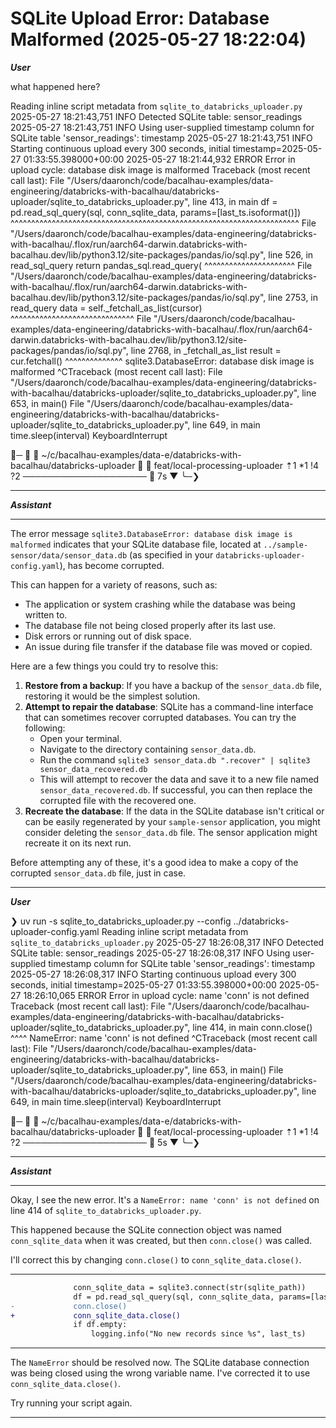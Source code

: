 <!-- Generated by SpecStory -->

# SQLite Upload Error: Database Malformed (2025-05-27 18:22:04)

_**User**_

what happened here? 

Reading inline script metadata from `sqlite_to_databricks_uploader.py`
2025-05-27 18:21:43,751 INFO Detected SQLite table: sensor_readings
2025-05-27 18:21:43,751 INFO Using user-supplied timestamp column for SQLite table 'sensor_readings': timestamp
2025-05-27 18:21:43,751 INFO Starting continuous upload every 300 seconds, initial timestamp=2025-05-27 01:33:55.398000+00:00
2025-05-27 18:21:44,932 ERROR Error in upload cycle: database disk image is malformed
Traceback (most recent call last):
  File "/Users/daaronch/code/bacalhau-examples/data-engineering/databricks-with-bacalhau/databricks-uploader/sqlite_to_databricks_uploader.py", line 413, in main
    df = pd.read_sql_query(sql, conn_sqlite_data, params=[last_ts.isoformat()])
         ^^^^^^^^^^^^^^^^^^^^^^^^^^^^^^^^^^^^^^^^^^^^^^^^^^^^^^^^^^^^^^^^^^^^^^
  File "/Users/daaronch/code/bacalhau-examples/data-engineering/databricks-with-bacalhau/.flox/run/aarch64-darwin.databricks-with-bacalhau.dev/lib/python3.12/site-packages/pandas/io/sql.py", line 526, in read_sql_query
    return pandas_sql.read_query(
           ^^^^^^^^^^^^^^^^^^^^^^
  File "/Users/daaronch/code/bacalhau-examples/data-engineering/databricks-with-bacalhau/.flox/run/aarch64-darwin.databricks-with-bacalhau.dev/lib/python3.12/site-packages/pandas/io/sql.py", line 2753, in read_query
    data = self._fetchall_as_list(cursor)
           ^^^^^^^^^^^^^^^^^^^^^^^^^^^^^^
  File "/Users/daaronch/code/bacalhau-examples/data-engineering/databricks-with-bacalhau/.flox/run/aarch64-darwin.databricks-with-bacalhau.dev/lib/python3.12/site-packages/pandas/io/sql.py", line 2768, in _fetchall_as_list
    result = cur.fetchall()
             ^^^^^^^^^^^^^^
sqlite3.DatabaseError: database disk image is malformed
^CTraceback (most recent call last):
  File "/Users/daaronch/code/bacalhau-examples/data-engineering/databricks-with-bacalhau/databricks-uploader/sqlite_to_databricks_uploader.py", line 653, in <module>
    main()
  File "/Users/daaronch/code/bacalhau-examples/data-engineering/databricks-with-bacalhau/databricks-uploader/sqlite_to_databricks_uploader.py", line 649, in main
    time.sleep(interval)
KeyboardInterrupt

╭─   ~/c/bacalhau-examples/data-e/databricks-with-bacalhau/databricks-uploader   feat/local-processing-uploader ⇡1 *1 !4 ?2 ────────────────────  7s ▼
╰─❯

---

_**Assistant**_



---

The error message `sqlite3.DatabaseError: database disk image is malformed` indicates that your SQLite database file, located at `../sample-sensor/data/sensor_data.db` (as specified in your `databricks-uploader-config.yaml`), has become corrupted.

This can happen for a variety of reasons, such as:
*   The application or system crashing while the database was being written to.
*   The database file not being closed properly after its last use.
*   Disk errors or running out of disk space.
*   An issue during file transfer if the database file was moved or copied.

Here are a few things you could try to resolve this:

1.  **Restore from a backup**: If you have a backup of the `sensor_data.db` file, restoring it would be the simplest solution.
2.  **Attempt to repair the database**: SQLite has a command-line interface that can sometimes recover corrupted databases. You can try the following:
    *   Open your terminal.
    *   Navigate to the directory containing `sensor_data.db`.
    *   Run the command `sqlite3 sensor_data.db ".recover" | sqlite3 sensor_data_recovered.db`
    *   This will attempt to recover the data and save it to a new file named `sensor_data_recovered.db`. If successful, you can then replace the corrupted file with the recovered one.
3.  **Recreate the database**: If the data in the SQLite database isn't critical or can be easily regenerated by your `sample-sensor` application, you might consider deleting the `sensor_data.db` file. The sensor application might recreate it on its next run.

Before attempting any of these, it's a good idea to make a copy of the corrupted `sensor_data.db` file, just in case.

---

_**User**_

❯ uv run -s sqlite_to_databricks_uploader.py --config ../databricks-uploader-config.yaml
Reading inline script metadata from `sqlite_to_databricks_uploader.py`
2025-05-27 18:26:08,317 INFO Detected SQLite table: sensor_readings
2025-05-27 18:26:08,317 INFO Using user-supplied timestamp column for SQLite table 'sensor_readings': timestamp
2025-05-27 18:26:08,317 INFO Starting continuous upload every 300 seconds, initial timestamp=2025-05-27 01:33:55.398000+00:00
2025-05-27 18:26:10,065 ERROR Error in upload cycle: name 'conn' is not defined
Traceback (most recent call last):
  File "/Users/daaronch/code/bacalhau-examples/data-engineering/databricks-with-bacalhau/databricks-uploader/sqlite_to_databricks_uploader.py", line 414, in main
    conn.close()
    ^^^^
NameError: name 'conn' is not defined
^CTraceback (most recent call last):
  File "/Users/daaronch/code/bacalhau-examples/data-engineering/databricks-with-bacalhau/databricks-uploader/sqlite_to_databricks_uploader.py", line 653, in <module>
    main()
  File "/Users/daaronch/code/bacalhau-examples/data-engineering/databricks-with-bacalhau/databricks-uploader/sqlite_to_databricks_uploader.py", line 649, in main
    time.sleep(interval)
KeyboardInterrupt

╭─   ~/c/bacalhau-examples/data-e/databricks-with-bacalhau/databricks-uploader   feat/local-processing-uploader ⇡1 *1 !4 ?2 ────────────────────  5s ▼
╰─❯

---

_**Assistant**_



---

Okay, I see the new error. It's a `NameError: name 'conn' is not defined` on line 414 of `sqlite_to_databricks_uploader.py`.

This happened because the SQLite connection object was named `conn_sqlite_data` when it was created, but then `conn.close()` was called.

I'll correct this by changing `conn.close()` to `conn_sqlite_data.close()`.

---

```diff
              conn_sqlite_data = sqlite3.connect(str(sqlite_path))
              df = pd.read_sql_query(sql, conn_sqlite_data, params=[last_ts.isoformat()])
-             conn.close()
+             conn_sqlite_data.close()
              if df.empty:
                  logging.info("No new records since %s", last_ts)
```

---

The `NameError` should be resolved now. The SQLite database connection was being closed using the wrong variable name. I've corrected it to use `conn_sqlite_data.close()`.

Try running your script again.

---

